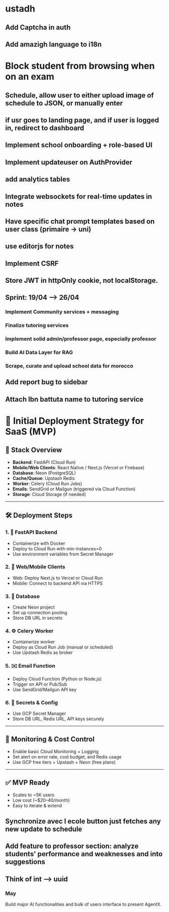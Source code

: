 # ustadh

## Add Captcha in auth
## Add amazigh language to i18n
# Block student from browsing when on an exam
## Schedule, allow user to either upload image of schedule to JSON, or manually enter
## if usr goes to landing page, and if user is logged in, redirect to dashboard

## Implement school onboarding + role-based UI
## Implement updateuser on AuthProvider
## add analytics tables
## Integrate websockets for real-time updates in notes
## Have specific chat prompt templates based on user class (primaire -> uni)
## use editorjs for notes
## Implement CSRF
## Store JWT in httpOnly cookie, not localStorage.

## Sprint: 19/04 --> 26/04
### Implement Community services + messaging
### Finalize tutoring services
### Implement solid admin/professor page, especially professor
### Build AI Data Layer for RAG
### Scrape, curate and upload school data for morocco
## Add report bug to sidebar
## Attach Ibn battuta name to tutoring service

# 🚀 Initial Deployment Strategy for SaaS (MVP)

## 🧱 Stack Overview
- **Backend**: FastAPI (Cloud Run)
- **Mobile/Web Clients**: React Native / Next.js (Vercel or Firebase)
- **Database**: Neon (PostgreSQL)
- **Cache/Queue**: Upstash Redis
- **Worker**: Celery (Cloud Run Jobs)
- **Emails**: SendGrid or Mailgun (triggered via Cloud Function)
- **Storage**: Cloud Storage (if needed)

---

## 🛠 Deployment Steps

### 1. 🚀 FastAPI Backend
- Containerize with Docker
- Deploy to Cloud Run with min-instances=0
- Use environment variables from Secret Manager

### 2. 📱 Web/Mobile Clients
- Web: Deploy Next.js to Vercel or Cloud Run
- Mobile: Connect to backend API via HTTPS

### 3. 🧠 Database
- Create Neon project
- Set up connection pooling
- Store DB URL in secrets

### 4. ⚙️ Celery Worker
- Containerize worker
- Deploy as Cloud Run Job (manual or scheduled)
- Use Upstash Redis as broker

### 5. ✉️ Email Function
- Deploy Cloud Function (Python or Node.js)
- Trigger on API or Pub/Sub
- Use SendGrid/Mailgun API key

### 6. 🔐 Secrets & Config
- Use GCP Secret Manager
- Store DB URL, Redis URL, API keys securely

---

## 🧪 Monitoring & Cost Control
- Enable basic Cloud Monitoring + Logging
- Set alert on error rate, cost budget, and Redis usage
- Use GCP free tiers + Upstash + Neon (free plans)

---

## ✅ MVP Ready
- Scales to ~5K users
- Low cost (~$20–40/month)
- Easy to iterate & extend

## Synchronize avec l ecole button just fetches any new update to schedule
## Add feature to professor section: analyze students' performance and weaknesses and into suggestions
## Think of int --> uuid

### May
Build major AI functionalities and bulk of users interface to present AgentX.
